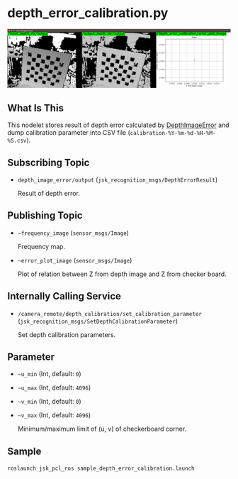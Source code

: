 # depth_error_calibration.py

![](images/depth_error_calibration.png)

## What Is This

This nodelet stores result of depth error calculated by
[DepthImageError](../../jsk_pcl_ros_utils/nodes/depth_image_error.md) and
dump calibration parameter into CSV file (`calibration-%Y-%m-%d-%H-%M-%S.csv`).

## Subscribing Topic

* `depth_image_error/output` (`jsk_recognition_msgs/DepthErrorResult`)

  Result of depth error.


## Publishing Topic

* `~frequency_image` (`sensor_msgs/Image`)

  Frequency map.

* `~error_plot_image` (`sensor_msgs/Image`)

  Plot of relation between Z from depth image and Z from checker board.


## Internally Calling Service

* `/camera_remote/depth_calibration/set_calibration_parameter` (`jsk_recognition_msgs/SetDepthCalibrationParameter`)

  Set depth calibration parameters.


## Parameter

* `~u_min` (Int, default: `0`)
* `~u_max` (Int, default: `4096`)
* `~v_min` (Int, default: `0`)
* `~v_max` (Int, default: `4096`)

  Minimum/maximum limit of (u, v) of checkerboard corner.


## Sample

```bash
roslaunch jsk_pcl_ros sample_depth_error_calibration.launch
```
